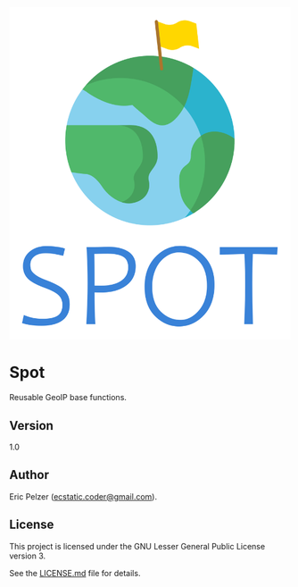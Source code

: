 ![](https://github.com/senselogic/SPOT/blob/master/LOGO/spot.png)

# Spot

Reusable GeoIP base functions.

## Version

1.0

## Author

Eric Pelzer (ecstatic.coder@gmail.com).

## License

This project is licensed under the GNU Lesser General Public License version 3.

See the [LICENSE.md](LICENSE.md) file for details.
